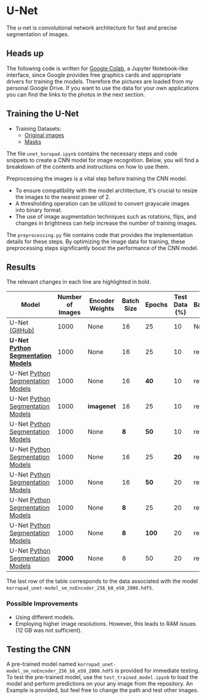 # U-Net

The u-net is convolutional network architecture for fast and precise segmentation of images.

## Heads up
The following code is written for [Google Colab](https://colab.research.google.com/), a Jupyter Notebook-like interface, 
since Google provides free graphics cards and appropriate drivers for training the models. Therefore the pictures are 
loaded from my personal Google Drive. If you want to use the data for your own applications you can find the links to 
the photos in the next section.

## Training the U-Net

- Training Datasets:
    - [Original images](https://drive.google.com/drive/folders/1kBbjizByZfB0j_8jbJnjTp_pmxTxbXDC?usp=sharing)
    - [Masks](https://drive.google.com/drive/folders/1UCQdCw1S3uxWtFY4rwOQx1wjZ4muzdbR?usp=sharing)

The file `unet_koropad.ipynb` contains the necessary steps and code snippets to create a CNN model for image
recognition. Below, you will find a breakdown of the contents and instructions on how to use them.

Preprocessing the images is a vital step before training the CNN model.

- To ensure compatibility with the model architecture, it's crucial to resize the images to the nearest power of 2.
- A thresholding operation can be utilized to convert grayscale images into binary format.
- The use of image augmentation techniques such as rotations, flips, and changes in brightness can help increase the
  number of training images.

The `preprocessing.py` file contains code that provides the implementation details for these steps. By optimizing the
image data for training, these preprocessing steps significantly boost the performance of the CNN model.

## Results

The relevant changes in each line are highlighted in bold.

| Model                                                             | Number of Images | Encoder Weights | Batch Size | Epochs  | Test Data (%) | Backbone | Optimizer | Loss Function       | Metrics  | Mean IoU (%) |
|-------------------------------------------------------------------|------------------|-----------------|------------|---------|---------------|----------|-----------|---------------------|----------|--------------|
| U-Net [(GitHub)](https://github.com/bnsreenu/python_for_image_processing_APEER/blob/master/tutorial118_binary_semantic_segmentation_using_unet.ipynb)                       | 1000             | None            | 16         | 25      | 10            | None     | Adam      | binary_crossentropy | accuracy | 77.56        |
| **U-Net [Python Segmentation Models](https://shorturl.at/nxJRZ)** | 1000             | None            | 16         | 25      | 10            | resnet34 | Adam      | binary_crossentropy | accuracy | 91.56        |
| U-Net [Python Segmentation Models](https://shorturl.at/nxJRZ)     | 1000             | None            | 16         | **40**  | 10            | resnet34 | Adam      | binary_crossentropy | accuracy | 92.20        |
| U-Net [Python Segmentation Models](https://shorturl.at/nxJRZ)     | 1000             | **imagenet**    | 16         | 25      | 10            | resnet34 | Adam      | binary_crossentropy | accuracy | 80.02        |
| U-Net [Python Segmentation Models](https://shorturl.at/nxJRZ)     | 1000             | None            | **8**      | **50**  | 10            | resnet34 | Adam      | binary_crossentropy | accuracy | 91.90        |
| U-Net [Python Segmentation Models](https://shorturl.at/nxJRZ)     | 1000             | None            | 16         | 25      | **20**        | resnet34 | Adam      | binary_crossentropy | accuracy | 90.58        |
| U-Net [Python Segmentation Models](https://shorturl.at/nxJRZ)     | 1000             | None            | 16         | **50**  | 20            | resnet34 | Adam      | binary_crossentropy | accuracy | 91.29        |
| U-Net [Python Segmentation Models](https://shorturl.at/nxJRZ)     | 1000             | None            | **8**      | 25      | 20            | resnet34 | Adam      | binary_crossentropy | accuracy | 91.33        |
| U-Net [Python Segmentation Models](https://shorturl.at/nxJRZ)     | 1000             | None            | **8**      | **100** | 20            | resnet34 | Adam      | binary_crossentropy | accuracy | 91.51        |
| U-Net [Python Segmentation Models](https://shorturl.at/nxJRZ)     | **2000**         | None            | 8          | 50      | 20            | resnet34 | Adam      | binary_crossentropy | accuracy | 92.13        |

The last row of the table corresponds to the data associated with the model `
korropad_unet-model_sm_noEncoder_256_b8_e50_2000.hdf5`.

### Possible Improvements

- Using different models.
- Employing higher image resolutions. However, this leads to RAM issues (12 GB was not sufficient).

## Testing the CNN

A pre-trained model named `korropad_unet-model_sm_noEncoder_256_b8_e50_2000.hdf5` is provided for immediate
testing. To test the pre-trained model, use the `test_trained_model.ipynb` to load the model and perform predictions on
your any image from the repository. An Example is provided, but feel free to change the path and test other images.
